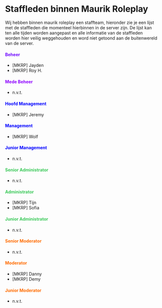# Staffleden binnen Maurik Roleplay

Wij hebben binnen maurik roleplay een staffteam, hieronder zie je een lijst met de staffleden die momenteel hierbinnen in de server zijn. De lijst kan ten alle tijden worden aangepast en alle informatie van de staffleden worden hier veilig weggehouden en word niet getoond aan de buitenwereld van de server.

#### <span style="color: #700AFF">Beheer</span>

* [MKRP] Jayden
* [MKRP] Roy H.

#### <span style="color: #8D00FF">Mede Beheer</span>

* n.v.t.

#### <span style="color: blue">Hoofd Management</span>

* [MKRP] Jeremy

#### <span style="color: blue">Management</span>

* [MKRP] Wolf

#### <span style="color: blue">Junior Management</span>

* n.v.t.

#### <span style="color: #3cc95a">Senior Administrator</span>

* n.v.t.
 
#### <span style="color: #3cc95a">Administrator</span>

* [MKRP] Tijn
* [MKRP] Sofia

#### <span style="color: #3cc95a">Junior Administrator</span>

* n.v.t.

#### <span style="color: #ff6c00">Senior Moderator</span>

* n.v.t.

#### <span style="color: #ff6c00">Moderator</span>

* [MKRP] Danny
* [MKRP] Demy

#### <span style="color: #ff6c00"> Junior Moderator</span>

* n.v.t.
